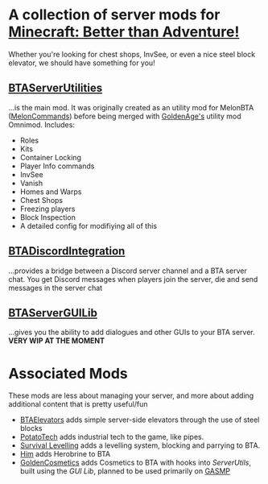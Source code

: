 # A collection of server mods for [Minecraft: Better than Adventure!](https://www.betterthanadventure.net/)

Whether you're looking for chest shops, InvSee, or even a nice steel block elevator, we should have something for you!

## [BTAServerUtilities](https://github.com/BTAServerSolutions/BTAServerUtilities)
...is the main mod. It was originally created as an utility mod for MelonBTA ([MelonCommands](https://github.com/BTAServerSolutions/melon-commands-deprecated-)) before being merged with
[GoldenAge's](https://goldenage-smp.org) utility mod Omnimod. Includes:
* Roles
* Kits
* Container Locking
* Player Info commands
* InvSee
* Vanish
* Homes and Warps
* Chest Shops
* Freezing players
* Block Inspection
* A detailed config for modifiying all of this

## [BTADiscordIntegration](https://github.com/BTAServerSolutions/BTADiscordIntegration)
...provides a bridge between a Discord server channel and a BTA server chat. You get Discord messages when players join
the server, die and send messages in the server chat

## [BTAServerGUILib](https://github.com/BTAServerSolutions/BTAServerGUILib)
...gives you the ability to add dialogues and other GUIs to your BTA server. **VERY WIP AT THE MOMENT**

# Associated Mods
These mods are less about managing your server, and more about adding additional content that is pretty useful/fun

- [BTAElevators](https://github.com/BTAServerSolutions/BTAElevators) adds simple server-side elevators through the use of steel blocks
- [PotatoTech](https://github.com/BTAServerSolutions/potato-tech) adds industrial tech to the game, like pipes.
- [Survival Levelling](https://github.com/BTAServerSolutions/survival-levelling) adds a levelling system, blocking and parrying to BTA.
- [Him](https://github.com/BTAServerSolutions/Him) adds Herobrine to BTA
- [GoldenCosmetics](https://github.com/BTAServerSolutions/GoldenCosmetics) adds Cosmetics to BTA with hooks into *ServerUtils*, built using the *GUI Lib*, planned to be used primarily on [GASMP](https://goldenage-smp.org/)
